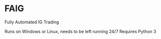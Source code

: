# FAIG
Fully Automated IG Trading


Runs on Windows or Linux, needs to be left running 24/7
Requires Python 3
